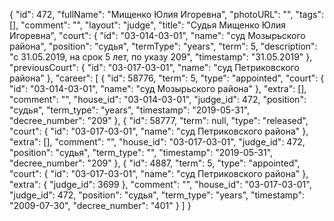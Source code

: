 {
    "id": 472,
    "fullName": "Мищенко Юлия Игоревна",
    "photoURL": "",
    "tags": [],
    "comment": "",
    "layout": "judge",
    "title": "Судья Мищенко Юлия Игоревна",
    "court": {
        "id": "03-014-03-01",
        "name": "суд Мозырьского района",
        "position": "судья",
        "termType": "years",
        "term": 5,
        "description": "c 31.05.2019, на срок 5 лет, по указу 209",
        "timestamp": "31.05.2019"
    },
    "previousCourt": {
        "id": "03-017-03-01",
        "name": "суд Петриковского района"
    },
    "career": [
        {
            "id": 58776,
            "term": 5,
            "type": "appointed",
            "court": {
                "id": "03-014-03-01",
                "name": "суд Мозырьского района"
            },
            "extra": [],
            "comment": "",
            "house_id": "03-014-03-01",
            "judge_id": 472,
            "position": "судья",
            "term_type": "years",
            "timestamp": "2019-05-31",
            "decree_number": "209"
        },
        {
            "id": 58777,
            "term": null,
            "type": "released",
            "court": {
                "id": "03-017-03-01",
                "name": "суд Петриковского района"
            },
            "extra": [],
            "comment": "",
            "house_id": "03-017-03-01",
            "judge_id": 472,
            "position": "судья",
            "term_type": "",
            "timestamp": "2019-05-31",
            "decree_number": "209"
        },
        {
            "id": 4887,
            "term": 5,
            "type": "appointed",
            "court": {
                "id": "03-017-03-01",
                "name": "суд Петриковского района"
            },
            "extra": {
                "judge_id": 3699
            },
            "comment": "",
            "house_id": "03-017-03-01",
            "judge_id": 472,
            "position": "судья",
            "term_type": "years",
            "timestamp": "2009-07-30",
            "decree_number": "401"
        }
    ]
}